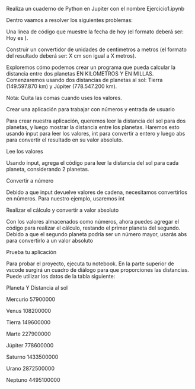 Realiza un cuaderno de Python en Jupiter con el nombre Ejercicio1.ipynb

Dentro vaamos a resolver los siguientes problemas:

Una línea de código que  muestre la fecha de hoy (el formato deberá ser: Hoy es ).

Construir un convertidor de unidades de centimetros a metros (el formato del resultado deberá ser: X cm son igual a X metros).

Exploremos cómo podemos crear un programa que pueda calcular la distancia entre dos planetas EN KILOMETROS Y EN MILLAS. Comenzaremos usando dos distancias de planetas al sol: Tierra (149.597.870 km) y Júpiter (778.547.200 km).

Nota: Quita las comas cuando uses los valores.

Crear una aplicación para trabajar con números y entrada de usuario


Para crear nuestra aplicación, queremos leer la distancia del sol para dos planetas, y luego mostrar la distancia entre los planetas. Haremos esto usando input para leer los valores, int para convertir a entero y luego abs para convertir el resultado en su valor absoluto.

Lee los valores

Usando input, agrega el código para leer la distancia del sol para cada planeta, considerando 2 planetas.

Convertir a número

Debido a que input devuelve valores de cadena, necesitamos convertirlos en números. Para nuestro ejemplo, usaremos int

Realizar el cálculo y convertir a valor absoluto

Con los valores almacenados como números, ahora puedes agregar el código para realizar el cálculo, restando el primer planeta del segundo. Debido a que el segundo planeta podría ser un número mayor, usarás abs para convertirlo a un valor absoluto

Prueba tu aplicación

Para probar el proyecto, ejecuta tu notebook. En la parte superior de vscode surgirá un cuadro de diálogo para que proporciones las distancias. Puede utilizar los datos de la tabla siguiente:

Planeta	Y Distancia al sol

Mercurio	57900000

Venus	108200000

Tierra	149600000

Marte	227900000

Júpiter	778600000

Saturno	1433500000

Urano	2872500000

Neptuno	4495100000
